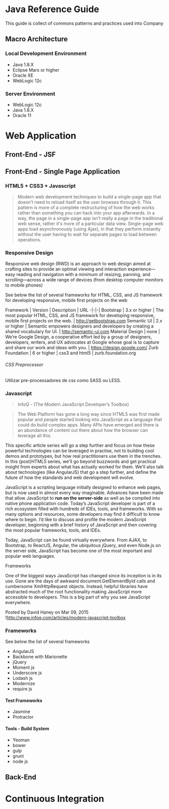 # Java Reference Guide

This guide is collect of commons patterns and practices used into Company

## Macro Architecture

### Local Development Environment

- Java 1.8.X
- Eclipse Mars or higher
- Oracle XE
- WebLogic 12c

### Server Environment
- WebLogic 12c
- Java 1.8.X
- Oracle 11

# Web Application

## Front-End - JSF

## Front-End - Single Page Application
### HTML5 + CSS3 + Javascript

>Modern web development techniques to build a single-page app that doesn’t need to reload itself as the user browses through it. This pattern is more of a complete restructuring of how the web works rather than something you can hack into your app afterwards.
In a way, the page in a single-page app isn’t really a page in the traditional web sense, rather it's more of a particular data view. Single-page web apps load asynchronously (using Ajax), in that they perform instantly without the user having to wait for separate pages to load between operations.

### Responsive Design
Responsive web design (RWD) is an approach to web design aimed at crafting sites to provide an optimal viewing and interaction experience—easy reading and navigation with a minimum of resizing, panning, and scrolling—across a wide range of devices (from desktop computer monitors to mobile phones)

See below the list of several frameworks for HTML, CSS, and JS framework for developing responsive, mobile first projects on the web

Framework | Version | Description | URL
-|-|-|
Bootstrap | 3.x or higher | The most popular HTML, CSS, and JS framework for developing responsive, mobile first projects on the web. | http://getbootstrap.com
Semantic UI | 2.x or higher |  Semantic empowers designers and developers by creating a shared vocabulary for UI. | http://semantic-ui.com
Material Design | none |  We’re Google Design, a cooperative effort led by a group of designers, developers, writers, and UX advocates at Google whose goal is to capture and share our work and ideas with you. | https://design.google.com/
Zurb Foundation | 6 or higher | css3 and html5 | zurb.foundation.org

###### CSS Preprocessor
Utilizar pre-processadores de css como SASS ou LESS.

### Javascript

> InfoQ - (The Modern JavaScript Developer’s Toolbox)

> The Web Platform has gone a long way since HTML5 was first made popular and people started looking into JavaScript as a language that could do build complex apps. Many APIs have emerged and there is an abundance of content out there about how the browser can leverage all this.
>
This specific article series will go a step further and focus on how these powerful technologies can be leveraged in practise, not to building cool demos and prototypes, but how real practitioners use them in the trenches. In this (post)HTML5 series, we'll go beyond buzzwords and get practical insight from experts about what has actually worked for them. We'll also talk about technologies (like AngularJS) that go a step further, and define the future of how the standards and web development will evolve.
>
JavaScript is a scripting language initially designed to enhance web pages, but is now used in almost every way imaginable. Advances have been made that allow JavaScript to **run on the server-side** as well as be compiled into native phone application code. Today’s JavaScript developer is part of a rich ecosystem filled with hundreds of IDEs, tools, and frameworks. With so many options and resources, some developers may find it difficult to know where to begin. I’d like to discuss and profile the modern JavaScript developer, beginning with a brief history of JavaScript and then covering the most popular frameworks, tools, and IDEs.
>
Today, JavaScript can be found virtually everywhere. From AJAX, to Bootstrap, to ReactJS, Angular, the ubiquitous jQuery, and even Node.js on the server side, JavaScript has become one of the most important and popular web languages.
>
Frameworks
>
One of the biggest ways JavaScript has changed since its inception is in its use. Gone are the days of awkward document.GetElementById calls and cumbersome XmlHttpRequest objects. Instead, helpful libraries have abstracted much of the root functionality making JavaScript more accessible to developers. This is a big part of why you see JavaScript everywhere.
>
Posted by David Haney on Mar 09, 2015
!http://www.infoq.com/articles/modern-javascript-toolbox

### Frameworks
See below the list of several frameworks

* AngularJS
* Backbone with Marionette
* jQuery
* Moment js
* Underscore js
* Lodash js
* Modernize
* require js


#### Test Frameworks
* Jasmine
* Protractor

#### Tools - Build System
* Yeoman
* bower
* gulp
* grunt
* node js






















## Back-End


# Continuous Integration
